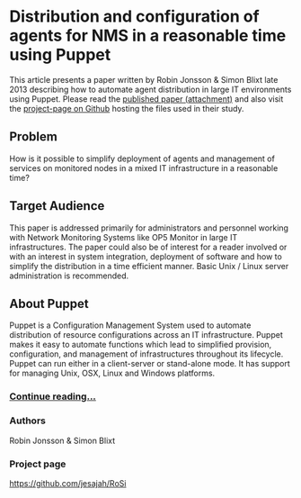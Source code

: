 # Distribution and configuration of agents for NMS in a reasonable time using Puppet

This article presents a paper written by Robin Jonsson & Simon Blixt late 2013 describing how to automate agent distribution in large IT environments using Puppet. Please read the [published paper (attachment)](attachments/7176499/7471202.pdf) and also visit the [project-page on Github](https://github.com/jesajah/RoSi) hosting the files used in their study.

## Problem

How is it possible to simplify deployment of agents and management of services on monitored nodes in a mixed IT infrastructure in a reasonable time?

## Target Audience

This paper is addressed primarily for administrators and personnel working with Network Monitoring Systems like OP5 Monitor in large IT infrastructures. The paper could also be of interest for a reader involved or with an interest in system integration, deployment of software and how to simplify the distribution in a time efficient manner. Basic Unix / Linux server administration is recommended.

## About Puppet

Puppet is a Configuration Management System used to automate distribution of resource configurations across an IT infrastructure. Puppet makes it easy to automate functions which lead to simplified provision, configuration, and management of infrastructures throughout its lifecycle. Puppet can run either in a client-server or stand-alone mode. It has support for managing Unix, OSX, Linux and Windows platforms.

### [Continue reading...](attachments/7176499/7471202.pdf)

### Authors

Robin Jonsson & Simon Blixt

### Project page

https://github.com/jesajah/RoSi
